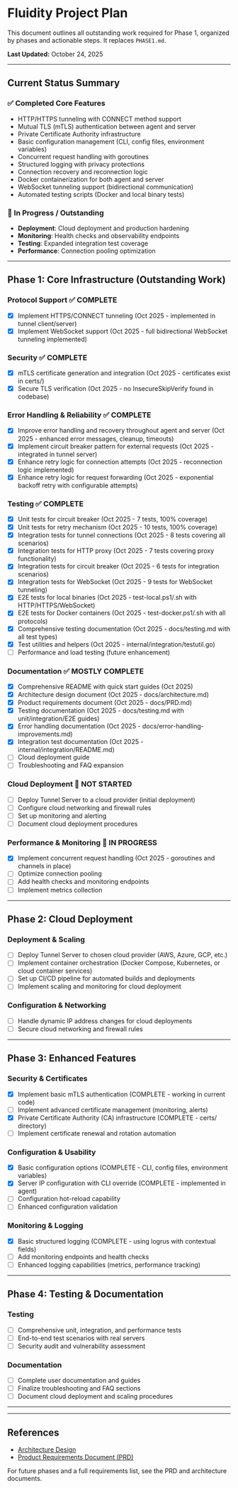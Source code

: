 # Fluidity Project Plan

This document outlines all outstanding work required for Phase 1, organized by phases and actionable steps. It replaces `PHASE1.md`.

**Last Updated:** October 24, 2025

---

## Current Status Summary

### ✅ Completed Core Features
- HTTP/HTTPS tunneling with CONNECT method support
- Mutual TLS (mTLS) authentication between agent and server
- Private Certificate Authority infrastructure
- Basic configuration management (CLI, config files, environment variables)
- Concurrent request handling with goroutines
- Structured logging with privacy protections
- Connection recovery and reconnection logic
- Docker containerization for both agent and server
- WebSocket tunneling support (bidirectional communication)
- Automated testing scripts (Docker and local binary tests)

### 🚧 In Progress / Outstanding
- **Deployment**: Cloud deployment and production hardening
- **Monitoring**: Health checks and observability endpoints
- **Testing**: Expanded integration test coverage
- **Performance**: Connection pooling optimization

---

## Phase 1: Core Infrastructure (Outstanding Work)

### Protocol Support ✅ COMPLETE
- [x] Implement HTTPS/CONNECT tunneling (Oct 2025 - implemented in tunnel client/server)
- [x] Implement WebSocket support (Oct 2025 - full bidirectional WebSocket tunneling implemented)

### Security ✅ COMPLETE
- [x] mTLS certificate generation and integration (Oct 2025 - certificates exist in certs/)
- [x] Secure TLS verification (Oct 2025 - no InsecureSkipVerify found in codebase)

### Error Handling & Reliability ✅ COMPLETE
- [x] Improve error handling and recovery throughout agent and server (Oct 2025 - enhanced error messages, cleanup, timeouts)
- [x] Implement circuit breaker pattern for external requests (Oct 2025 - integrated in tunnel server)
- [x] Enhance retry logic for connection attempts (Oct 2025 - reconnection logic implemented)
- [x] Enhance retry logic for request forwarding (Oct 2025 - exponential backoff retry with configurable attempts)

### Testing ✅ COMPLETE
- [x] Unit tests for circuit breaker (Oct 2025 - 7 tests, 100% coverage)
- [x] Unit tests for retry mechanism (Oct 2025 - 10 tests, 100% coverage)
- [x] Integration tests for tunnel connections (Oct 2025 - 8 tests covering all scenarios)
- [x] Integration tests for HTTP proxy (Oct 2025 - 7 tests covering proxy functionality)
- [x] Integration tests for circuit breaker (Oct 2025 - 6 tests for integration scenarios)
- [x] Integration tests for WebSocket (Oct 2025 - 9 tests for WebSocket tunneling)
- [x] E2E tests for local binaries (Oct 2025 - test-local.ps1/.sh with HTTP/HTTPS/WebSocket)
- [x] E2E tests for Docker containers (Oct 2025 - test-docker.ps1/.sh with all protocols)
- [x] Comprehensive testing documentation (Oct 2025 - docs/testing.md with all test types)
- [x] Test utilities and helpers (Oct 2025 - internal/integration/testutil.go)
- [ ] Performance and load testing (future enhancement)

### Documentation ✅ MOSTLY COMPLETE
- [x] Comprehensive README with quick start guides (Oct 2025)
- [x] Architecture design document (Oct 2025 - docs/architecture.md)
- [x] Product requirements document (Oct 2025 - docs/PRD.md)
- [x] Testing documentation (Oct 2025 - docs/testing.md with unit/integration/E2E guides)
- [x] Error handling documentation (Oct 2025 - docs/error-handling-improvements.md)
- [x] Integration test documentation (Oct 2025 - internal/integration/README.md)
- [ ] Cloud deployment guide
- [ ] Troubleshooting and FAQ expansion

### Cloud Deployment 🚧 NOT STARTED
- [ ] Deploy Tunnel Server to a cloud provider (initial deployment)
- [ ] Configure cloud networking and firewall rules
- [ ] Set up monitoring and alerting
- [ ] Document cloud deployment procedures

### Performance & Monitoring 🚧 IN PROGRESS
- [x] Implement concurrent request handling (Oct 2025 - goroutines and channels in place)
- [ ] Optimize connection pooling
- [ ] Add health checks and monitoring endpoints
- [ ] Implement metrics collection

---


## Phase 2: Cloud Deployment

### Deployment & Scaling
- [ ] Deploy Tunnel Server to chosen cloud provider (AWS, Azure, GCP, etc.)
- [ ] Implement container orchestration (Docker Compose, Kubernetes, or cloud container services)
- [ ] Set up CI/CD pipeline for automated builds and deployments
- [ ] Implement scaling and monitoring for cloud deployment

### Configuration & Networking
- [ ] Handle dynamic IP address changes for cloud deployments
- [ ] Secure cloud networking and firewall rules

---

## Phase 3: Enhanced Features

### Security & Certificates
- [x] Implement basic mTLS authentication (COMPLETE - working in current code)
- [ ] Implement advanced certificate management (monitoring, alerts)
- [x] Private Certificate Authority (CA) infrastructure (COMPLETE - certs/ directory)
- [ ] Implement certificate renewal and rotation automation

### Configuration & Usability
- [x] Basic configuration options (COMPLETE - CLI, config files, environment variables)
- [x] Server IP configuration with CLI override (COMPLETE - implemented in agent)
- [ ] Configuration hot-reload capability
- [ ] Enhanced configuration validation

### Monitoring & Logging
- [x] Basic structured logging (COMPLETE - using logrus with contextual fields)
- [ ] Add monitoring endpoints and health checks
- [ ] Enhanced logging capabilities (metrics, performance tracking)

---

## Phase 4: Testing & Documentation

### Testing
- [ ] Comprehensive unit, integration, and performance tests
- [ ] End-to-end test scenarios with real servers
- [ ] Security audit and vulnerability assessment

### Documentation
- [ ] Complete user documentation and guides
- [ ] Finalize troubleshooting and FAQ sections
- [ ] Document cloud deployment and scaling procedures

---

---

## References
- [Architecture Design](architecture.md)
- [Product Requirements Document (PRD)](PRD.md)

For future phases and a full requirements list, see the PRD and architecture documents.
